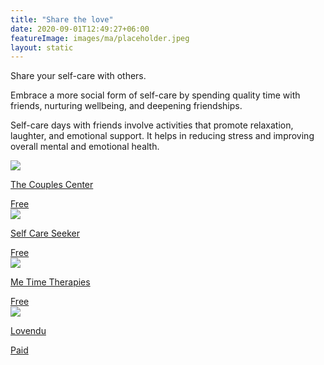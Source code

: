 ```yaml
---
title: "Share the love"
date: 2020-09-01T12:49:27+06:00
featureImage: images/ma/placeholder.jpeg
layout: static
---
```


Share your self-care with others.

Embrace a more social form of self-care by spending quality time with friends, nurturing wellbeing, and deepening friendships.

Self-care days with friends involve activities that promote relaxation, laughter, and emotional support. It helps in reducing stress and improving overall mental and emotional health.

<a class="ma-link" href="https://www.thecouplescenter.org/why-self-care-is-so-important-for-longevity-and-wellness/"><div class="ma-card ma-card-Community"><div class="ma-icon"><img src ="/images/Icon-check - community - opacity.svg"/></div><div class="ma-name"><p>The Couples Center</p></div><div class="ma-paid-text"><span>Free</span></div></div></a><a class="ma-link" href="https://selfcareseeker.com/self-care-ideas-with-friends/"><div class="ma-card ma-card-Community"><div class="ma-icon"><img src ="/images/Icon-check - community - opacity.svg"/></div><div class="ma-name"><p>Self Care Seeker</p></div><div class="ma-paid-text"><span>Free</span></div></div></a><a class="ma-link" href="https://www.me-time-therapy.co.uk/me-time-activities-to-try/"><div class="ma-card ma-card-Community"><div class="ma-icon"><img src ="/images/Icon-check - community - opacity.svg"/></div><div class="ma-name"><p>Me Time Therapies</p></div><div class="ma-paid-text"><span>Free</span></div></div></a><a class="ma-link" href="https://www.awin1.com/cread.php?awinmid=25994&awinaffid=1198638&ued=https%3A%2F%2Flovendu.co.uk%2F"><div class="ma-card ma-card-Community"><div class="ma-icon"><img src ="/images/Icon-pound - community - opacity.svg"/></div><div class="ma-name"><p>Lovendu</p></div><div class="ma-paid-text"><span>Paid</span></div></div></a>  

<br/><br/>







